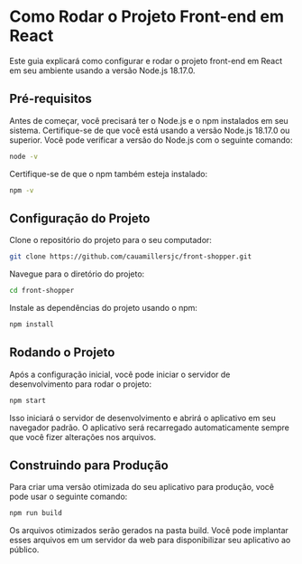 # Como Rodar o Projeto Front-end em React

Este guia explicará como configurar e rodar o projeto front-end em React em seu ambiente usando a versão Node.js 18.17.0.

## Pré-requisitos

Antes de começar, você precisará ter o Node.js e o npm instalados em seu sistema. Certifique-se de que você está usando a versão Node.js 18.17.0 ou superior. Você pode verificar a versão do Node.js com o seguinte comando:

```bash
node -v
```

Certifique-se de que o npm também esteja instalado:

```bash
npm -v
```

## Configuração do Projeto

Clone o repositório do projeto para o seu computador:
```bash
git clone https://github.com/cauamillersjc/front-shopper.git
```

Navegue para o diretório do projeto:
```bash
cd front-shopper
```

Instale as dependências do projeto usando o npm:
```bash
npm install
```

## Rodando o Projeto
Após a configuração inicial, você pode iniciar o servidor de desenvolvimento para rodar o projeto:

```bash
npm start
```
Isso iniciará o servidor de desenvolvimento e abrirá o aplicativo em seu navegador padrão. O aplicativo será recarregado automaticamente sempre que você fizer alterações nos arquivos.

## Construindo para Produção
Para criar uma versão otimizada do seu aplicativo para produção, você pode usar o seguinte comando:

```bash
npm run build
```

Os arquivos otimizados serão gerados na pasta build. Você pode implantar esses arquivos em um servidor da web para disponibilizar seu aplicativo ao público.
